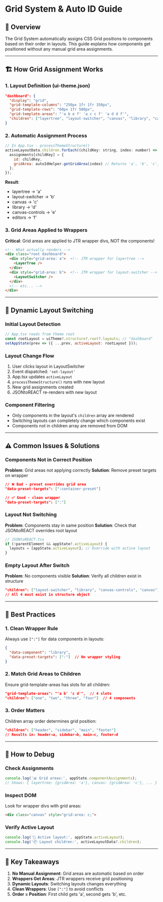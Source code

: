 # Grid System & Auto ID Guide

## 🎯 Overview

The Grid System automatically assigns CSS Grid positions to components based on their order in layouts. This guide explains how components get positioned without any manual grid area assignments.

---

## 🏗️ How Grid Assignment Works

### 1. Layout Definition (ui-theme.json)

```json
"dashboard": {
  "display": "grid",
  "grid-template-columns": "250px 1fr 1fr 350px",
  "grid-template-rows": "60px 1fr 500px",
  "grid-template-areas": "'a b e f' 'a c c f' 'a d d f'",
  "children": ["layertree", "layout-switcher", "canvas", "library", "canvas-controls", "editors"]
}
```

### 2. Automatic Assignment Process

```javascript
// In App.tsx - processThemeStructure()
activeLayoutData.children.forEach((childKey: string, index: number) => {
  assignments[childKey] = {
    id: childKey,
    gridArea: autoIdHelper.getGridArea(index) // Returns 'a', 'b', 'c', etc.
  };
});
```

**Result**: 
- layertree → 'a'
- layout-switcher → 'b' 
- canvas → 'c'
- library → 'd'
- canvas-controls → 'e'
- editors → 'f'

### 3. Grid Areas Applied to Wrappers

**Critical**: Grid areas are applied to JTR wrapper divs, NOT the components!

```html
<!-- What actually renders -->
<div class="root dashboard">
  <div style="grid-area: a">  <!-- JTR wrapper for layertree -->
    <LayerTree />
  </div>
  <div style="grid-area: b">  <!-- JTR wrapper for layout-switcher -->
    <LayoutSwitcher />
  </div>
  <!-- etc... -->
</div>
```

---

## 🔄 Dynamic Layout Switching

### Initial Layout Detection
```javascript
// App.tsx reads from theme root
const rootLayout = uiTheme?.structure?.root?.layouts; // "dashboard"
setAppState(prev => ({ ...prev, activeLayout: rootLayout }));
```

### Layout Change Flow
1. User clicks layout in LayoutSwitcher
2. Event dispatched: `'set-layout'`
3. App.tsx updates `activeLayout`
4. `processThemeStructure()` runs with new layout
5. New grid assignments created
6. JSONtoREACT re-renders with new layout

### Component Filtering
- Only components in the layout's `children` array are rendered
- Switching layouts can completely change which components exist
- Components not in children array are removed from DOM

---

## ⚠️ Common Issues & Solutions

### Components Not in Correct Position
**Problem**: Grid areas not applying correctly
**Solution**: Remove preset targets on wrapper
```json
// ❌ Bad - preset overrides grid area
"data-preset-targets": [":container-preset"]

// ✅ Good - clean wrapper
"data-preset-targets": [":"]
```

### Layout Not Switching
**Problem**: Components stay in same position
**Solution**: Check that JSONtoREACT overrides root layout
```javascript
// JSONtoREACT.tsx
if (!parentElement && appState?.activeLayout) {
  layouts = [appState.activeLayout]; // Override with active layout
}
```

### Empty Layout After Switch
**Problem**: No components visible
**Solution**: Verify all children exist in structure
```json
"children": ["layout-switcher", "library", "canvas-controls", "canvas"]
// All 4 must exist in structure object
```

---

## 📝 Best Practices

### 1. Clean Wrapper Rule
Always use `[":"]` for data components in layouts:
```json
{
  "data-component": "library",
  "data-preset-targets": [":"]  // No wrapper styling
}
```

### 2. Match Grid Areas to Children
Ensure grid-template-areas has slots for all children:
```json
"grid-template-areas": "'a b' 'c d'",  // 4 slots
"children": ["one", "two", "three", "four"]  // 4 components
```

### 3. Order Matters
Children array order determines grid position:
```json
"children": ["header", "sidebar", "main", "footer"]
// Results in: header→a, sidebar→b, main→c, footer→d
```

---

## 🔧 How to Debug

### Check Assignments
```javascript
console.log('📊 Grid areas:', appState.componentAssignments);
// Shows: { layertree: {gridArea: 'a'}, canvas: {gridArea: 'c'}, ... }
```

### Inspect DOM
Look for wrapper divs with grid areas:
```html
<div class="canvas" style="grid-area: c;">
```

### Verify Active Layout
```javascript
console.log('📐 Active layout:', appState.activeLayout);
console.log('📦 Layout children:', activeLayoutData?.children);
```

---

## 🎯 Key Takeaways

1. **No Manual Assignment**: Grid areas are automatic based on order
2. **Wrappers Get Areas**: JTR wrappers receive grid positioning
3. **Dynamic Layouts**: Switching layouts changes everything
4. **Clean Wrappers**: Use `[":"]` to avoid conflicts
5. **Order = Position**: First child gets 'a', second gets 'b', etc.